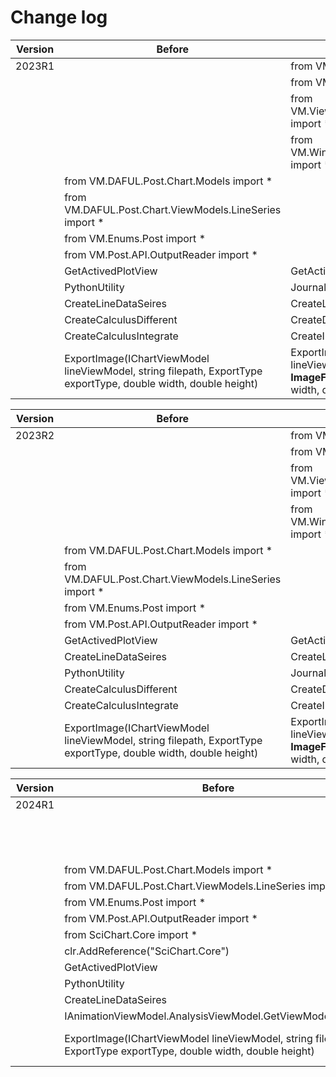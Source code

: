 # Change log

| Version | Before | After | Type |
|---|---|---|------|
|	2023R1	||	from VM.Models.Post import *														| Added	|
|			||	from VM.ViewModels.Post import *													| Added	|
|			||	from VM.ViewModels.Post.Entities.Charts import *									| Added	|
|			||	from VM.Windows.Post.Controls.Model import *										| Added	|
|			|from VM.DAFUL.Post.Chart.Models import *					|							| Removed |
|			|from VM.DAFUL.Post.Chart.ViewModels.LineSeries import *	|							| Removed |
|			|from VM.Enums.Post import *								|							| Removed |
|			|from VM.Post.API.OutputReader import *						|							| Removed |
|			|GetActivedPlotView											| GetActivePlotView			| Modified	|
|			|PythonUtility												| JournalService			| Modified	|
|			|CreateLineDataSeires										| CreateLineDataSeries		| Modified	|
|			|CreateCalculusDifferent									| CreateDifferentiatedCurve | Modified	|
|			|CreateCalculusIntegrate									| CreateIntegratedCurve		| Modified	|
||ExportImage(IChartViewModel lineViewModel, string filepath, ExportType exportType, double width, double height) | ExportImage(IChartViewModel lineViewModel, string filepath, **ImageFormat formatType**, double width, double height) | Modified	|

| Version | Before | After | Type |
|---|---|---|------|
|2023R2	||	from VM.Models.Post import *														| Added	|
|		||	from VM.ViewModels.Post import *													| Added	|
|		||	from VM.ViewModels.Post.Entities.Charts import *									| Added	|
|		||	from VM.Windows.Post.Controls.Model import *										| Added	|
|		|from VM.DAFUL.Post.Chart.Models import *					|							| Removed |
|		|from VM.DAFUL.Post.Chart.ViewModels.LineSeries import *	|							| Removed |
|		|from VM.Enums.Post import *								|							| Removed |
|		|from VM.Post.API.OutputReader import *						|							| Removed |
|		|GetActivedPlotView											| GetActivePlotView			| Modified |
|		|CreateLineDataSeires										| CreateLineDataSeries		| Modified |
|		|PythonUtility												| JournalService			| Modified |
|		|CreateCalculusDifferent									| CreateDifferentiatedCurve | Modified |
|		|CreateCalculusIntegrate									| CreateIntegratedCurve		| Modified |
||ExportImage(IChartViewModel lineViewModel, string filepath, ExportType exportType, double width, double height) | ExportImage(IChartViewModel lineViewModel, string filepath, **ImageFormat formatType**, double width, double height) | Modified	|

| Version | Before | After | Type |
|---|---|---|---|
|2024R1	||from VM.Models.Post import *																				   | Added	|
|		||from VM.ViewModels.Post import *																			   | Added	|
|		||from VM.ViewModels.Post.Entities.Charts import *															   | Added	|
|		||from VM.Windows.Post.Controls.Model import *																   | Added	|
|		|from VM.DAFUL.Post.Chart.Models import *					|												   | Removed |
|		|from VM.DAFUL.Post.Chart.ViewModels.LineSeries import *	|												   | Removed |
|		|from VM.Enums.Post import *								|												   | Removed |
|		|from VM.Post.API.OutputReader import *						|												   | Removed |
|		|from SciChart.Core import *								|												   | Removed |
|		|clr.AddReference("SciChart.Core")							|												   | Removed |
|		|GetActivedPlotView											| GetActivePlotView								   | Modified |
|		|PythonUtility												| JournalService								   | Modified |
|		|CreateLineDataSeires										| CreateLineDataSeries							   | Modified |
|		|IAnimationViewModel.AnalysisViewModel.GetViewModelByName	| IOperationsAnimationViewModel.GetViewModelByName | Modified |
||ExportImage(IChartViewModel lineViewModel, string filepath, ExportType exportType, double width, double height) | ExportImage(IChartViewModel lineViewModel, string filepath, **ImageFormat formatType**, double width, double height) | Modified	|